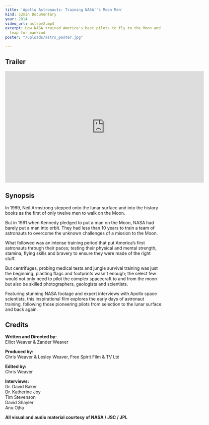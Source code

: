 ```yaml
---
title: 'Apollo Astronauts: Training NASA''s Moon Men'
kind: 52min Documentary
year: 2014
video_url: astrov2.mp4
excerpt: How NASA trained America's best pilots to fly to the Moon and take one giant
  leap for mankind
poster: "/uploads/astro_poster.jpg"

---
```

## Trailer

<iframe src="https://player.vimeo.com/video/106579874?title=0&byline=0&portrait=0" width="640" height="360" frameborder="0" webkitallowfullscreen mozallowfullscreen allowfullscreen></iframe>

## Synopsis

In 1969, Neil Armstrong stepped onto the lunar surface and into the history books as the first of only twelve men to walk on the Moon.

But in 1961 when Kennedy pledged to put a man on the Moon, NASA had barely put a man into orbit. They had less than 10 years to train a team of astronauts to overcome the unknown challenges of a mission to the Moon.

What followed was an intense training period that put America’s first astronauts through their paces; testing their physical and mental strength, stamina, flying skills and bravery to ensure they were made of the right stuff.

But centrifuges, probing medical tests and jungle survival training was just the beginning, planting flags and footprints wasn't enough; the select few would not only need to pilot the complex spacecraft to and from the moon but also be skilled photographers, geologists and scientists.

Featuring stunning NASA footage and expert interviews with Apollo space scientists, this inspirational film explores the early days of astronaut training, following those pioneering pilots from selection to the lunar surface and back again.

## Credits

**Written and Directed by:** <br>Elliot Weaver & Zander Weaver

**Produced by:** <br>Chris Weaver & Lesley Weaver, Free Spirit Film & TV Ltd

**Edited by:** <br>Chris Weaver

**Interviews:** <br>Dr. David Baker<br>Dr. Katherine Joy<br>Tim Stevenson<br>David  Shayler<br>Anu Ojha

**All visual and audio material courtesy of NASA / JSC / JPL**